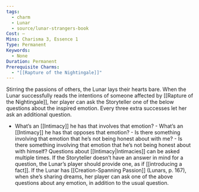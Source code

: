 ```yaml
---
tags:
  - charm
  - Lunar
  - source/lunar-strangers-book
Cost: —
Mins: Charisma 3, Essence 1
Type: Permanent
Keywords:
  - None
Duration: Permanent
Prerequisite Charms:
  - "[[Rapture of the Nightingale]]"
---
```

Stirring the passions of others, the Lunar lays their hearts bare.
When the Lunar successfully reads the intentions of someone affected by [[Rapture of the Nightingale]], her player can ask the Storyteller one of the below questions about the inspired emotion. Every three extra successes let her ask an additional question.
 - What’s an [[Intimacy]] he has that involves that emotion?  - What’s an [[Intimacy]] he has that opposes that emotion?  - Is there something involving that emotion that he’s not being honest about with me?  - Is there something involving that emotion that he’s not being honest about with himself? Questions about [[Intimacy|Intimacies]] can be asked multiple times.
If the Storyteller doesn’t have an answer in mind for a question, the Lunar’s player should provide one, as if [[introducing a fact]].
If the Lunar has [[Creation-Spanning Passion]] (Lunars, p.
167), when she’s sharing dreams, her player can ask one of the above questions about any emotion, in addition to the usual question.
